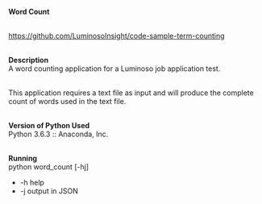 **Word Count**<br/><br/>

https://github.com/LuminosoInsight/code-sample-term-counting<br/><br/>

**Description**<br/>
A word counting application for a Luminoso job application test.<br/><br/>

This application requires a text file as input and will produce the complete count of words used in the text file.<br/><br/>

**Version of Python Used**<br/>
Python 3.6.3 :: Anaconda, Inc.<br/><br/>

**Running**<br/>
python word_count [-hj] <inputfile><br/>
- -h help<br/>
- -j output in JSON<br/>


